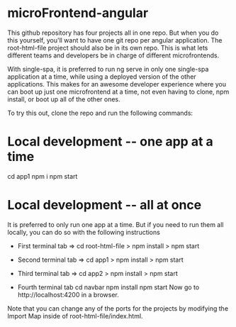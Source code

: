 # microFrontend-angular

This github repository has four projects all in one repo. But when you do this yourself, you'll want to have one git repo per angular application. 
The root-html-file project should also be in its own repo. This is what lets different teams and developers be in charge of different microfrontends.

With single-spa, it is preferred to run ng serve in only one single-spa application at a time, while using a deployed version of the other applications. This makes for an awesome developer experience where you can boot up just one microfrontend at a time, not even having to clone, npm install, or boot up all of the other ones.

To try this out, clone the repo and run the following commands:

# Local development -- one app at a time

cd app1
npm i
npm start

# Local development -- all at once

It is preferred to only run one app at a time. But if you need to run them all locally, you can do so with the following instructions

* First terminal tab =>
cd root-html-file >
npm install >
npm start

* Second terminal tab =>
cd app1 >
npm install >
npm start

* Third terminal tab =>
cd app2 >
npm install >
npm start

* Fourth terminal tab
cd navbar
npm install
npm start
Now go to http://localhost:4200 in a browser. 

Note that you can change any of the ports for the projects by modifying the Import Map inside of root-html-file/index.html.
